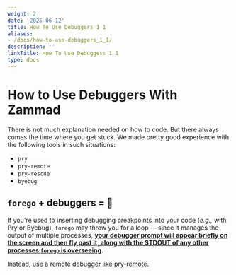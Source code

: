 ```yaml
---
weight: 2
date: '2025-06-12'
title: How To Use Debuggers 1 1
aliases:
- /docs/how-to-use-debuggers_1_1/
description: ''
linkTitle: How To Use Debuggers 1 1
type: docs
---
```


# How to Use Debuggers With Zammad

There is not much explanation needed on how to code. But there always comes the time where you get stuck. We made
pretty good experience with the following tools in such situations:

- `pry`
- `pry-remote`
- `pry-rescue`
- `byebug`

## `forego` + debuggers = 🤦

If you're used to inserting debugging breakpoints into your code (_e.g.,_ with Pry or Byebug), `forego` may throw you
for a loop — since it manages the output of multiple processes,
[**your debugger prompt will appear briefly on the screen and then fly past it, along with the STDOUT of any other
processes `forego` is overseeing**](https://github.com/ddollar/foreman/issues/58).

Instead, use a remote debugger like [pry-remote](https://github.com/mon-ouie/pry-remote).
